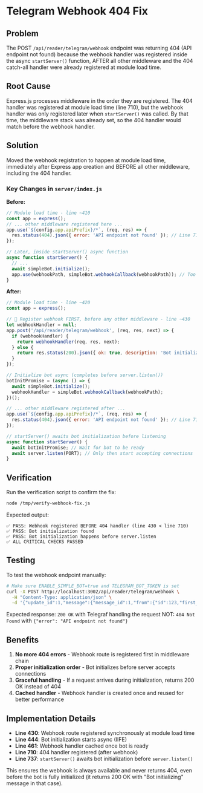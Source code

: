 # Telegram Webhook 404 Fix

## Problem
The POST `/api/reader/telegram/webhook` endpoint was returning 404 (API endpoint not found) because the webhook handler was registered inside the async `startServer()` function, AFTER all other middleware and the 404 catch-all handler were already registered at module load time.

## Root Cause
Express.js processes middleware in the order they are registered. The 404 handler was registered at module load time (line 710), but the webhook handler was only registered later when `startServer()` was called. By that time, the middleware stack was already set, so the 404 handler would match before the webhook handler.

## Solution
Moved the webhook registration to happen at module load time, immediately after Express app creation and BEFORE all other middleware, including the 404 handler.

### Key Changes in `server/index.js`

**Before:**
```javascript
// Module load time - line ~410
const app = express();
// ... other middleware registered here ...
app.use(`${config.app.apiPrefix}/*`, (req, res) => {
  res.status(404).json({ error: 'API endpoint not found' }); // Line 710
});

// Later, inside startServer() async function
async function startServer() {
  // ...
  await simpleBot.initialize();
  app.use(webhookPath, simpleBot.webhookCallback(webhookPath)); // Too late!
}
```

**After:**
```javascript
// Module load time - line ~420
const app = express();

// 🤖 Register webhook FIRST, before any other middleware - line ~430
let webhookHandler = null;
app.post('/api/reader/telegram/webhook', (req, res, next) => {
  if (webhookHandler) {
    return webhookHandler(req, res, next);
  } else {
    return res.status(200).json({ ok: true, description: 'Bot initializing' });
  }
});

// Initialize bot async (completes before server.listen())
botInitPromise = (async () => {
  await simpleBot.initialize();
  webhookHandler = simpleBot.webhookCallback(webhookPath);
})();

// ... other middleware registered after ...
app.use(`${config.app.apiPrefix}/*`, (req, res) => {
  res.status(404).json({ error: 'API endpoint not found' }); // Line 710
});

// startServer() awaits bot initialization before listening
async function startServer() {
  await botInitPromise; // Wait for bot to be ready
  await server.listen(PORT); // Only then start accepting connections
}
```

## Verification
Run the verification script to confirm the fix:

```bash
node /tmp/verify-webhook-fix.js
```

Expected output:
```
✅ PASS: Webhook registered BEFORE 404 handler (line 430 < line 710)
✅ PASS: Bot initialization found
✅ PASS: Bot initialization happens before server.listen
✅ ALL CRITICAL CHECKS PASSED
```

## Testing
To test the webhook endpoint manually:

```bash
# Make sure ENABLE_SIMPLE_BOT=true and TELEGRAM_BOT_TOKEN is set
curl -X POST http://localhost:3002/api/reader/telegram/webhook \
  -H "Content-Type: application/json" \
  -d '{"update_id":1,"message":{"message_id":1,"from":{"id":123,"first_name":"Test"},"chat":{"id":123,"type":"private"},"date":1234567890,"text":"/start"}}'
```

Expected response: `200 OK` with Telegraf handling the request
NOT: `404 Not Found` with `{"error": "API endpoint not found"}`

## Benefits
1. **No more 404 errors** - Webhook route is registered first in middleware chain
2. **Proper initialization order** - Bot initializes before server accepts connections
3. **Graceful handling** - If a request arrives during initialization, returns 200 OK instead of 404
4. **Cached handler** - Webhook handler is created once and reused for better performance

## Implementation Details
- **Line 430**: Webhook route registered synchronously at module load time
- **Line 444**: Bot initialization starts async (IIFE)
- **Line 461**: Webhook handler cached once bot is ready
- **Line 710**: 404 handler registered (after webhook)
- **Line 737**: `startServer()` awaits bot initialization before `server.listen()`

This ensures the webhook is always available and never returns 404, even before the bot is fully initialized (it returns 200 OK with "Bot initializing" message in that case).
